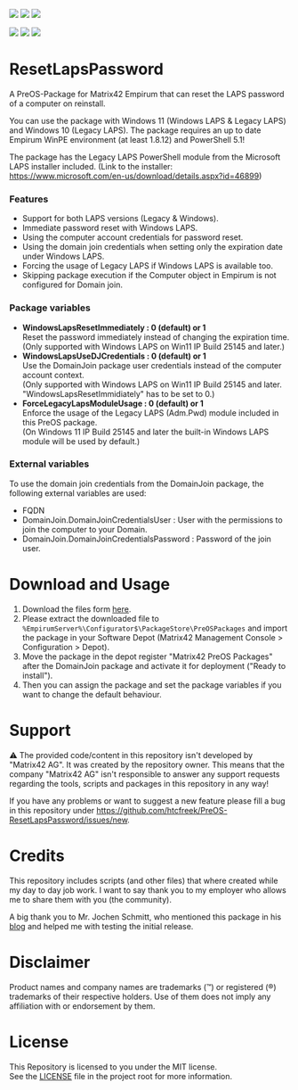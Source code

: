 
<!-- Name des Repositorys muss immer klein geschrieben werden. -->
<a href="https://github.com/htcfreek/preos-resetlapspassword/releases/latest"><img src="https://img.shields.io/github/release/htcfreek/preos-resetlapspassword" /></a> <a href="https://github.com/htcfreek/preos-resetlapspassword/releases/latest"><img src="https://img.shields.io/github/downloads/htcfreek/preos-resetlapspassword/total?label=Downloads" /></a> <a href="LICENSE.md"><img src="https://img.shields.io/github/license/htcfreek/preos-resetlapspassword" /></a>

<a href="https://github.com/htcfreek/preos-resetlapspassword/stargazers"><img src="https://img.shields.io/github/stars/htcfreek/preos-resetlapspassword" /></a> <a href="https://github.com/htcfreek/preos-resetlapspassword/watchers"><img src="https://img.shields.io/github/watchers/htcfreek/preos-resetlapspassword" /></a> <a href="https://github.com/htcfreek/preos-resetlapspassword/network/members"><img src="https://img.shields.io/github/forks/htcfreek/preos-resetlapspassword" /></a>


# ResetLapsPassword

A PreOS-Package for Matrix42 Empirum that can reset the LAPS password of a computer on reinstall.

You can use the package with Windows 11 (Windows LAPS & Legacy LAPS) and Windows 10 (Legacy LAPS).
The package requires an up to date Empirum WinPE environment (at least 1.8.12) and PowerShell 5.1!

The package has the Legacy LAPS PowerShell module from the Microsoft LAPS installer included. (Link to the installer: https://www.microsoft.com/en-us/download/details.aspx?id=46899)

### Features
- Support for both LAPS versions (Legacy & Windows).
- Immediate password reset with Windows LAPS.
- Using the computer account credentials for password reset.
- Using the domain join credentials when setting only the expiration date under Windows LAPS.
- Forcing the usage of Legacy LAPS if Windows LAPS is available too.
- Skipping package execution if the Computer object in Empirum is not configured for Domain join.

### Package variables

- **WindowsLapsResetImmediately	:	0 (default) or 1**
   <br />Reset the password immediately instead of changing the expiration time.<br />(Only supported with Windows LAPS on Win11 IP Build 25145 and later.)
- **WindowsLapsUseDJCredentials	:	0 (default) or 1**
   <br />Use the DomainJoin package user credentials instead of the computer account context.<br />(Only supported with Windows LAPS on Win11 IP Build 25145 and later. "WindowsLapsResetImmidiately" has to be set to 0.)
- **ForceLegacyLapsModuleUsage	:	0 (default) or 1**
   <br />Enforce the usage of the Legacy LAPS (Adm.Pwd) module included in this PreOS package.<br />(On Windows 11 IP Build 25145 and later the built-in Windows LAPS module will be used by default.)

### External variables
To use the domain join credentials from the DomainJoin package, the following external variables are used:
- FQDN
- DomainJoin.DomainJoinCredentialsUser		: User with the permissions to join the computer to your Domain.
- DomainJoin.DomainJoinCredentialsPassword 	: Password of the join user.


# Download and Usage
1. Download the files form [here](http://github.com/htcfreek/preos-resetlapspassword/release/latest).
2. Please extract the downloaded file to `%EmpirumServer%\Configurator$\PackageStore\PreOSPackages` and import the package in your Software Depot (Matrix42 Management Console > Configuration > Depot).
3. Move the package in the depot register "Matrix42 PreOS Packages" after the DomainJoin package and activate it for deployment ("Ready to install").
4. Then you can assign the package and set the package variables if you want to change the default behaviour.


# Support
⚠ The provided code/content in this repository isn't developed by "Matrix42 AG". It was created by the repository owner. This means that the company "Matrix42 AG" isn't responsible to answer any support requests regarding the tools, scripts and packages in this repository in any way!

If you have any problems or want to suggest a new feature please fill a bug in this repository under https://github.com/htcfreek/PreOS-ResetLapsPassword/issues/new.


# Credits
This repository includes scripts (and other files) that where created while my day to day job work. I want to say thank you to my employer who allows me to share them with you (the community).

A big thank you to Mr. Jochen Schmitt, who mentioned this package in his [blog](https://www.wpm-blog.de/) and helped me with testing the initial release.


# Disclaimer
Product names and company names are trademarks (™) or registered (®) trademarks of their respective holders. Use of them does not imply any affiliation with or endorsement by them.


# License
This Repository is licensed to you under the MIT license.<br />
See the [LICENSE](LICENSE.md) file in the project root for more information.
